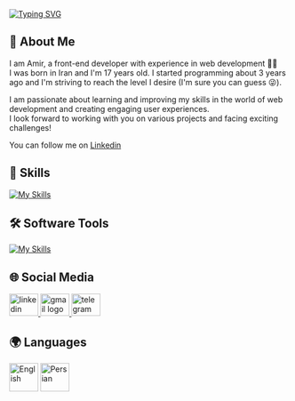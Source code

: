 
<div>
  <a href="https://git.io/typing-svg">
    <img src="https://readme-typing-svg.demolab.com?font=Fira+Code&weight=800&size=25&duration=6000&pause=2000&color=F7F7F7&repeat=true&width=435&separator=%3C&lines=I+Am+Amir+👨‍💻" alt="Typing SVG" />
  </a>
</div>


## 📖 About Me

I am Amir, a front-end developer with experience in web development 👨‍💻  
I was born in Iran and I'm 17 years old. I started programming about 3 years ago and I'm striving to reach the level I desire (I'm sure you can guess 😜).  

I am passionate about learning and improving my skills in the world of web development and creating engaging user experiences.  
I look forward to working with you on various projects and facing exciting challenges!

You can follow me on [Linkedin](https://www.linkedin.com/in/amirreza-riahi-106a51304/?utm_source=share&utm_campaign=share_via&utm_content=profile&utm_medium=android_app)

## 🚀 Skills

[![My Skills](https://skillicons.dev/icons?i=js,php,html,css,tailwind,react,redux,mysql)](https://skillicons.dev)

## 🛠️ Software Tools

[![My Skills](https://skillicons.dev/icons?i=vscode,xd,photoshop,git,github)](https://skillicons.dev)

## 🌐 Social Media

<div>
  <a target="_blank" href="https://www.linkedin.com/in/amirreza-riahi-106a51304?utm_source=share&utm_campaign=share_via&utm_content=profile&utm_medium=android_app" target="_blank">
    <img src="https://raw.githubusercontent.com/maurodesouza/profile-readme-generator/master/src/assets/icons/social/linkedin/default.svg" width="52" height="40" alt="linkedin logo" />
  </a>
  <a href="mailto:amirreza.riahi2087@gmail.com" target="_blank">
    <img src="https://raw.githubusercontent.com/maurodesouza/profile-readme-generator/master/src/assets/icons/social/gmail/default.svg" width="52" height="40" alt="gmail logo" />
  </a>
  <a href="https://t.me/AmirDev2087" target="_blank">
    <img src="https://raw.githubusercontent.com/maurodesouza/profile-readme-generator/master/src/assets/icons/social/telegram/default.svg" width="52" height="40" alt="telegram logo" />
  </a>
</div>

## 🌍 Languages

<div>
  <img src="https://img.icons8.com/color/48/000000/usa.png" width="52" height="51" alt="English" />
  <img src="https://img.icons8.com/color/48/000000/iran.png" width="52" height="51" alt="Persian" />
</div>

